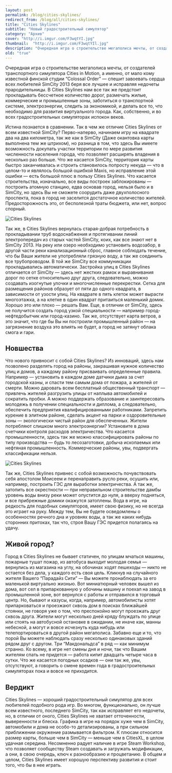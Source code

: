 ```yaml
---
layout: post
permalink: /blog/cities-skylines/
redirect_from: /blog/all/cities-skylines/
title: "Cities Skylines"
subtitle: "Новый градостроительный симулятор"
category: "Архив"
cover: "http://i.imgur.com/F3wqtYI.jpg"
thumbnail:  "http://i.imgur.com/F3wqtYIl.jpg"
description: "Очередная игра о строительстве мегаполиса мечты, от создателей транспортного симулятора Cities in Motion, а именно, от мало кому известной финской студии “Colossal Order” — спешит завоевать сердца всех любителей SimCity 2013 беря все лучшее и исправляя недочеты прародительницы. В Cities Skylines нам все так же предстоит прокладывать бессчетное количество дорог, размечать жилые, коммерческие и промышленные зоны, заботиться о транспортной системе, электроэнергии, следить за экономикой, и делать все то, что необходимо для развития виртуального города. Как, собственно, и во всех градостроительных симуляторах испокон веков."
old: "true"
---
```


Очередная игра о строительстве мегаполиса мечты, от создателей транспортного симулятора Cities in Motion, а именно, от мало кому известной финской студии “Colossal Order” — спешит завоевать сердца всех любителей SimCity 2013 беря все лучшее и исправляя недочеты прародительницы. В Cities Skylines нам все так же предстоит прокладывать бессчетное количество дорог, размечать жилые, коммерческие и промышленные зоны, заботиться о транспортной системе, электроэнергии, следить за экономикой, и делать все то, что необходимо для развития виртуального города. Как, собственно, и во всех градостроительных симуляторах испокон веков.

Истина познается в сравнении. Так в чем же отличие Cities Skylines от всем известной SimCity? Перво-наперво, начинаем игру на квадрате два на два километра, так же как в SimCity (Даже окантовка карты выполнена тем же штрихом), но разница в том, что здесь Вы имеете возможность докупать участки территории по мере развития численности населения города, что позволяет расширять владения в несколько раз больше. Что же касается SimCity, территория карты быстро заканчивалась и строить становилось попросту некуда — что в целом-то и являлось большой ошибкой Maxis, но исправление этой ошибки — есть большой плюс в пользу Cities Skylines. Что касается строительства, изначально, все виды построек заблокированы — построить атомную станцию, едва основав город, нельзя было и в SimCity, но здесь Вы не сможете соорудить даже двухполосного проспекта, пока в город не заселится достаточное количество жителей. Предосторожность это, от бесполезной траты бюджета, или нет, вопрос спорный.

![Cities Skylines](http://i.imgur.com/OrMcmOb.jpg)

Так же, в Cities Skylines вернулась старая-добрая потребность в прокладывании труб водоснабжения и протягивании линий электропередач из старых частей SimCity, коих, как все знают нет в SimCity 2013. На реку или озеро необходимо установить водозабор, в другой части реки канализационный сброс, главное соблюдать течение, что бы Ваши жители не употребляли грязную воду, а так же соединить все трубопроводом. В той же SimCity все коммуникации прокладывались автоматически. Застройка улиц в Cities Skylines отличается от SimCity — здесь нет жестких рамок и выравнивания дорог по сетке относительно друг друга, следовательно, можно создавать изогнутые улочки и многочисленные перекрестки. Сетка для размещения районов образует от пяти до одного квадрата, в зависимости от узости улиц. На квадрате в пять клеток может вырасти многоэтажка, а на клетке в один квадрат притаиться маленький домик. Хорошо это или плохо — решать Вам. Еще, в отличии от SimCity, здесь не получится создать город узкой специальности — например город-нефтедобытчик или город-казино. Так же, отсутствует карта ветров, а это значит, что где бы Вы ни построили промышленный район — на загрязнение воздуха это влиять не будет, а город не затянут облака смога и гари.

## Новшества

Что нового привносит с собой Cities Skylines? Из инноваций, здесь нам позволено разделять город на районы, закрашивая нужное количество улиц и домов, а каждому району присваивать определенные правила. Например — установить в каждом доме датчики дыма за счет городской казны, и спасти тем самым дома от пожара, а жителей от смерти. Можно даровать всем бесплатный общественный транспорт — привлечь жителей разгрузить улицы от наплыва автомобилей и сократить пробки. А можно поддержать образование и заинтересовать молодежь в получении специальности и диплома, а следовательно, обеспечить предприятия квалифицированными работниками. Запретить курение в элитном районе, сделать акцент на парки и оздоровительные зоны — экологически чистый район для обеспеченных. Жители потребляют слишком много электроэнергии? Установите в дома счетчики контроля расходов электричества. Что касается промышленности, здесь так же можно классифицировать районы по типу производства — будь то лесозаготовки, добыча ископаемых или нефтяная промышленность. Коммерческие районы, увы, подвергать классификации нельзя.

![Cities Skylines](http://i.imgur.com/DpogU2C.jpg)

Так же, Cities Skylines привнес с собой возможность почувствовать себя апостолом Моисеем и перенаправить русло реки, осушить или, например, построить ГЭС для выработки электричества. А так же, затопить все окрестности — при неправильном строительстве дамбы уровень воды внизу реки может опустится до нуля, а вверху подняться, и все прибрежные домики окажутся затоплены. Вода в игре, на редкость для подобных симуляторов, имеет свою физику, но не всегда это играет на руку. Между тем, Вы не будете осведомлены о особенностях речного дна и уровнях воды, а так же каких нибудь сторонних притоках, так что, строя Вашу ГЭС придется полагаясь на удачу.

## Живой город? 

Город в Cities Skylines не бывает статичен, по улицам мчаться машины, пожарные тушат пожар, из автобуса выходит молодая семья — вернулись из магазина на углу, на обочинах ходят пешеходы — никто не остается без дела, у каждого есть своя цель. Кликнув на случайного жителя Вашего “Парадайз Сити” — Вы можете пронаблюдать за его маленькой виртуально жизнью. Вот миниатюрный человек вышел из дома, вот сел в припаркованную у обочины машину и поехал на завод в промышленной зоне, вот вернулся с работы и отправился в торговый центр. Но, бывают и казусы, когда, например, автомобилисты хотят припарковаться и проезжают сквозь дом в поисках ближайшей стоянки, не говоря уже о том, что преспокойно могут проезжать друг сквозь друга. Жители могут несколько дней кряду блуждать по улице или стоять на автобусной остановке в ожидании, не иначе как, манны небесной, а могут и вовсе исчезнуть куда нибудь или телепортироваться в другой район мегаполиса. Забавно еще и то, что порой Вы можете наблюдать сразу несколько одинаковых зданий рядом друг с другом. Три “Макдональдса” в ряд — как минимум странно.
Ко всему, в игре нет смены дня и ночи, так что Вашим жителям спать не придется — работа кипит двадцать четыре часа в сутки. Что же касается погодных осадков — они так же, увы, отсутствуют, а говорить о смене времен года в градостроительных симуляторах пока и вовсе не приходится.

## Вердикт

Cities Skylines — хороший градостроительный симулятор для всех любителей подобного рода игр. Во многом, функционально, он лучше всем известного, последнего SimCity, так как исправляет его недочеты, но, в отличии от оного, Cities Skylines не хватает отточенности, выверенности и блеска. Графика в игре на порядок хуже чем в SimCity, автомобили и дома не особо-то детализированы, а при сильном приближении окружение размывается фильтром. К плюсам относится размер карты, больше чем в SimCity — меньше чем в CitiesXL, в целом удачная середина. Несомненно радует наличие в игре Steam Workshop, что позволяет сообществу Steam создавать и загружать модификации, а они, в свою очередь, ключ к разнообразию и процветанию. В общем и целом, Cities Skylines имеет хорошую перспективу развития и стоит того, что бы в нее играть.
